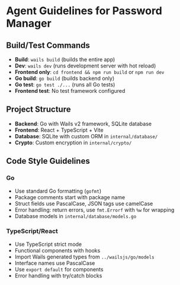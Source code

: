 # Agent Guidelines for Password Manager

## Build/Test Commands
- **Build**: `wails build` (builds the entire app)
- **Dev**: `wails dev` (runs development server with hot reload)
- **Frontend only**: `cd frontend && npm run build` or `npm run dev`
- **Go build**: `go build` (builds backend only)
- **Go test**: `go test ./...` (runs all Go tests)
- **Frontend test**: No test framework configured

## Project Structure
- **Backend**: Go with Wails v2 framework, SQLite database
- **Frontend**: React + TypeScript + Vite
- **Database**: SQLite with custom ORM in `internal/database/`
- **Crypto**: Custom encryption in `internal/crypto/`

## Code Style Guidelines

### Go
- Use standard Go formatting (`gofmt`)
- Package comments start with package name
- Struct fields use PascalCase, JSON tags use camelCase
- Error handling: return errors, use `fmt.Errorf` with `%w` for wrapping
- Database models in `internal/database/models.go`

### TypeScript/React
- Use TypeScript strict mode
- Functional components with hooks
- Import Wails generated types from `../wailsjs/go/models`
- Interface names use PascalCase
- Use `export default` for components
- Error handling with try/catch blocks